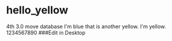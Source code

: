 # hello_yellow
4th
3.0
move database
I'm blue that is another yellow.
I'm yellow.
1234567890
###Edit in Desktop
